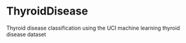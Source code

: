 # ThyroidDisease
Thyroid disease classification using the UCI machine learning thyroid disease dataset
